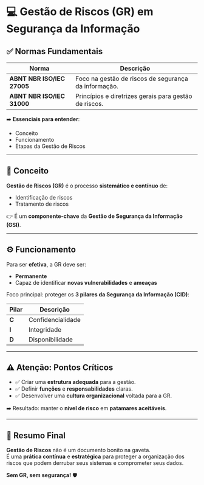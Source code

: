 # &#x1F4BB; Gestão de Riscos (GR) em Segurança da Informação

## ✅ Normas Fundamentais

| Norma | Descrição |
|--------|----------|
| **ABNT NBR ISO/IEC 27005** | Foco na gestão de riscos de segurança da informação. |
| **ABNT NBR ISO/IEC 31000** | Princípios e diretrizes gerais para gestão de riscos. |

➡️ **Essenciais para entender**:  
- Conceito  
- Funcionamento  
- Etapas da Gestão de Riscos

---

## &#x1F9D0; Conceito

**Gestão de Riscos (GR)** é o processo **sistemático e contínuo** de:

- Identificação de riscos  
- Tratamento de riscos

👉 É um **componente-chave** da **Gestão de Segurança da Informação (GSI)**.

---

## ⚙️ Funcionamento

Para ser **efetiva**, a GR deve ser:

- **Permanente**  
- Capaz de identificar **novas vulnerabilidades** e **ameaças**  

Foco principal: proteger os **3 pilares da Segurança da Informação (CID)**:

| Pilar | Descrição |
|-------|----------|
| **C** | Confidencialidade |
| **I** | Integridade |
| **D** | Disponibilidade |

---

## &#x26A0;&#xFE0F; Atenção: Pontos Críticos

- ✅ Criar uma **estrutura adequada** para a gestão.  
- ✅ Definir **funções** e **responsabilidades** claras.  
- ✅ Desenvolver uma **cultura organizacional** voltada para a GR.

➡️ Resultado: manter o **nível de risco** em **patamares aceitáveis**.

---

## &#x1F4AA; Resumo Final

**Gestão de Riscos** não é um documento bonito na gaveta.  
É uma **prática contínua** e **estratégica** para proteger a organização dos riscos que podem derrubar seus sistemas e comprometer seus dados.  

**Sem GR, sem segurança!** &#x1F6E1;&#xFE0F;
